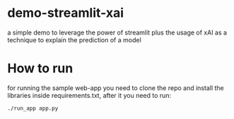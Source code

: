 # demo-streamlit-xai
a simple demo to leverage the power of streamlit plus the usage of xAI as a technique to explain the prediction of a model

# How to run
for running the sample web-app you need to clone the repo and install the libraries inside requirements.txt, after it you need to run:

```
./run_app app.py
```

